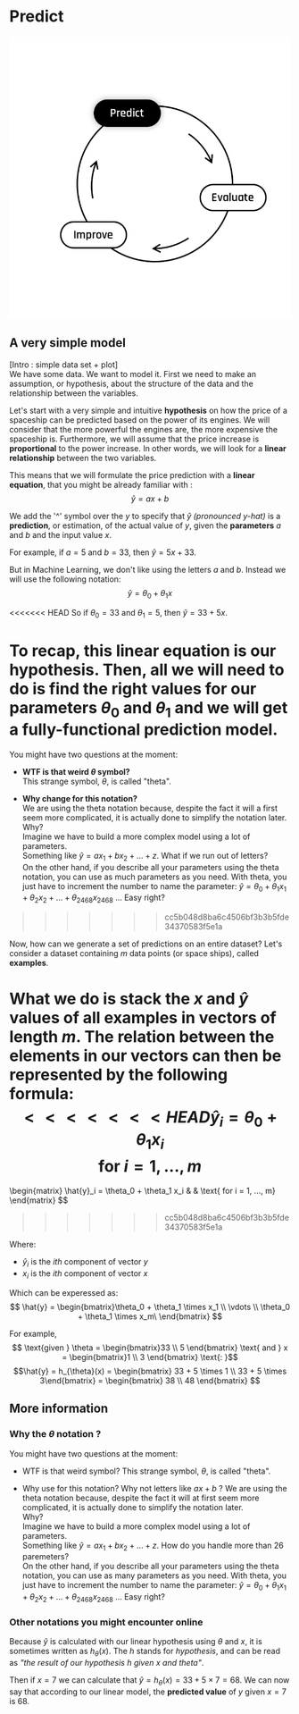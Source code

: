 # Predict 

<img src="day00/assets/Predict.png" />

## A very simple model
[Intro : simple data set + plot]  
We have some data.   We want to model it. First we need to make an assumption, or hypothesis, about the structure of the data and the relationship between the variables.

Let's start with a very simple and intuitive **hypothesis** on how the price of a spaceship can be predicted based on the power of its engines. We will consider that the more powerful the engines are, the more expensive the spaceship is. Furthermore, we will assume that the price increase is **proportional** to the power increase. In other words, we will look for a **linear relationship** between the two variables.

This means that we will formulate the price prediction with a **linear equation**, that you might be already familiar with :  
$$
\hat{y} = ax + b
$$

We add the '^' symbol over the $y$ to specify that $\hat{y}$ *(pronounced y-hat)* is a **prediction**, or estimation, of the actual value of $y$, given the **parameters** $a$ and $b$ and the input value $x$.  

For example, if $a = 5$ and $b = 33$, then $\hat{y} = 5x + 33$.  

But in Machine Learning, we don't like using the letters $a$ and $b$. Instead we will use the following notation: 
$$\hat{y} = \theta_0 + \theta_1 x$$  

<<<<<<< HEAD
So if $\theta_0 = 33$ and $\theta_1 = 5$, then $\hat{y} = 33+ 5x$.    

To recap, this linear equation is our **hypothesis**. Then, all we will need to do is find the right values for our parameters $\theta_0$ and $\theta_1$ and we will get a fully-functional prediction **model**. 
=======
You might have two questions at the moment:  
- **WTF is that weird $\theta$ symbol?**  
This strange symbol, $\theta$, is called "theta".  

- **Why change for this notation?**  
We are using the theta notation because, despite the fact it will a first seem more complicated, it is actually done to simplify the notation later.  
Why?  
Imagine we have to build a more complex model using a lot of parameters.  
Something like $\hat{y} = ax_1 + bx_2 + ... + z$. What if we run out of letters?  
On the other hand, if you describe all your parameters using the theta notation, you can use as much parameters as you need. 
With theta, you just have to increment the number to name the parameter: $\hat{y} = \theta_0 + \theta_1 x_1 + \theta_2 x_2 + ... + \theta_{2468} x_{2468}$ ... Easy right?
  
>>>>>>> cc5b048d8ba6c4506bf3b3b5fde34370583f5e1a


Now, how can we generate a set of predictions on an entire dataset? Let's consider a dataset containing $m$ data points (or space ships), called **examples**.  

What we do is stack the $x$ and $\hat{y}$ values of all examples in vectors of length $m$. The relation between the elements in our vectors can then be represented by the following formula:  
$$
<<<<<<< HEAD
\hat{y}_i = \theta_0 + \theta_1 x_i$$ 
$$\text{for } i = 1, ..., m$$  
=======
\begin{matrix}
\hat{y}_i = \theta_0 + \theta_1 x_i & & \text{ for i = 1, ..., m}
\end{matrix}
$$  
>>>>>>> cc5b048d8ba6c4506bf3b3b5fde34370583f5e1a
  
Where:
- $\hat{y}_i$ is the *ith* component of vector $y$
- $x_i$ is the *ith* component of vector $x$   

Which can be experessed as:  
$$
\hat{y} = \begin{bmatrix}\theta_0 + \theta_1 \times x_1 \\ \vdots \\  \theta_0 + \theta_1 \times x_m\ \end{bmatrix}
$$  

For example,
$$
\text{given } \theta = \begin{bmatrix}33 \\ 5 \end{bmatrix} \text{ and } x = \begin{bmatrix}1 \\ 3 \end{bmatrix} \text{: }$$
$$\hat{y} = h_{\theta}(x) = \begin{bmatrix} 33 +  5 \times 1 \\ 33 + 5 \times 3\end{bmatrix}  = \begin{bmatrix} 38 \\ 48 \end{bmatrix} 
$$    




## More information

### Why the $\theta$ notation ?

You might have two questions at the moment:  
- WTF is that weird  symbol?
This strange symbol, $\theta$, is called "theta".  

- Why use for this notation? Why not letters like $ax + b$ ?
We are using the theta notation because, despite the fact it will at first seem more complicated, it is actually done to simplify the notation later.  
Why?  
Imagine we have to build a more complex model using a lot of parameters.  
Something like $\hat{y} = ax_1 + bx_2 + ... + z$. How do you handle more than 26 paremeters?  
On the other hand, if you describe all your parameters using the theta notation, you can use as many parameters as you need. 
With theta, you just have to increment the number to name the parameter: $\hat{y} = \theta_0 + \theta_1 x_1 + \theta_2 x_2 + ... + \theta_2468 x_2468$ ... Easy right?  


### Other notations you might encounter online

Because $\hat{y}$ is calculated with our linear hypothesis using $\theta$ and $x$, it is sometimes written as $h_{\theta}(x)$.
The $h$ stands for *hypothesis*, and can be read as *"the result of our hypothesis h given x and theta"*.  

Then if $x = 7$ we can calculate that $\hat{y} = h_{\theta}(x) = 33 + 5 \times 7 = 68$.
We can now say that according to our linear model, the **predicted value** of $y$ given $x  = 7$ is 68. 
